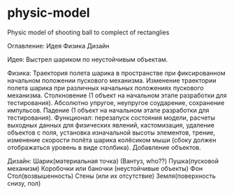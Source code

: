 # physic-model
Physic model of shooting ball to complect of rectanglies

Оглавление:
  Идея
  Физика
  Дизайн
  
Идея: Выстрел шариком по неустойчивым объектам.

Физика:
  Траектория полета шарика в пространстве при фиксированном начальном положении пускового механизма.
  Изменение траектории полета шарика при различных начальных положениях пускового механизма.
  Столкновение (1 объект на начальном этапе разработки для тестирования).
  Абсолютно упругое, неупругое соударение, сохранение импульсов.
  Падение (1 объект на начальном этапе разработки для тестирования).
  Функционал: перезапуск состояния модели, расчеты выходных данных для физических явлений, кастомизация, удаление объектов с поля, установка изначальной высоты элементов, трение, изменение скорости полёта шарика колёсиком мыши (сбоку должен отображаться уровень в виде столбика).
  Добавление объектов.

Дизайн:
  Шарик(материальная точка) (Вантуз, who??)
  Пушка(пусковой механизм)
  Коробочки или баночки (неустойчивые объекты)
  Фон
  Стол(возвышенность)
  Стены (или их отсутствие)
  Земля(поверхность снизу, пол)
